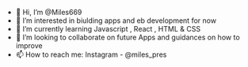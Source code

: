 - 👋 Hi, I’m @Miles669
- 👀 I’m interested in biulding apps and eb development for now
- 🌱 I’m currently learning Javascript , React , HTML & CSS
- 💞️ I’m looking to collaborate on future Apps and guidances on how to improve
- 📫 How to reach me: Instagram - @miles_pres

<!---
Miles669/Miles669 is a ✨ special ✨ repository because its `README.md` (this file) appears on your GitHub profile.
You can click the Preview link to take a look at your changes.
--->
